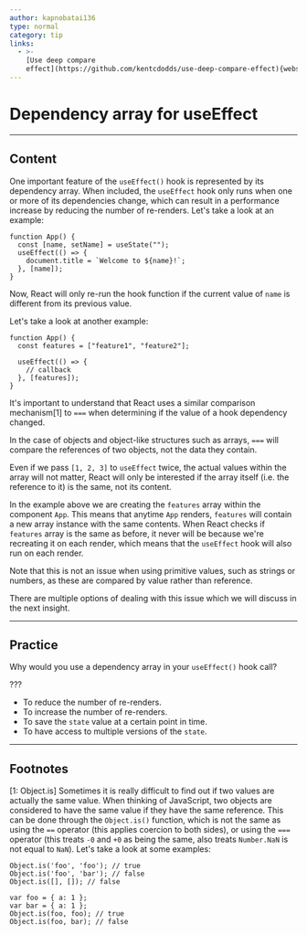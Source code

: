 ```yaml
---
author: kapnobatai136
type: normal
category: tip
links:
  - >-
    [Use deep compare
    effect](https://github.com/kentcdodds/use-deep-compare-effect){website}
---
```


# Dependency array for useEffect


---

## Content

One important feature of the `useEffect()` hook is represented by its dependency array. When included, the `useEffect` hook only runs when one or more of its dependencies change, which can result in a performance increase by reducing the number of re-renders. Let's take a look at an example:

```plain-text
function App() {
  const [name, setName] = useState("");
  useEffect(() => {
    document.title = `Welcome to ${name}!`;
  }, [name]);
}
```

Now, React will only re-run the hook function if the current value of `name` is different from its previous value.

Let's take a look at another example:

```plain-text
function App() {
  const features = ["feature1", "feature2"];

  useEffect(() => {
    // callback
  }, [features]);
}
```

It's important to understand that React uses a similar comparison mechanism[1] to `===` when determining if the value of a hook dependency changed.

In the case of objects and object-like structures such as arrays, `===` will compare the references of two objects, not the data they contain.

Even if we pass `[1, 2, 3]` to `useEffect` twice, the actual values within the array will not matter, React will only be interested if the array itself (i.e. the reference to it) is the same, not its content.

In the example above we are creating the `features` array within the component `App`. This means that anytime `App` renders, `features` will contain a new array instance with the same contents. When React checks if `features` array is the same as before, it never will be because we're recreating it on each render, which means that the `useEffect` hook will also run on each render.

Note that this is not an issue when using primitive values, such as strings or numbers, as these are compared by value rather than reference.

There are multiple options of dealing with this issue which we will discuss in the next insight. 


---

## Practice

Why would you use a dependency array in your `useEffect()` hook call?

???

- To reduce the number of re-renders.
- To increase the number of re-renders.
- To save the `state` value at a certain point in time.
- To have access to multiple versions of the `state`.


---

## Footnotes

[1: Object.is]
Sometimes it is really difficult to find out if two values are actually the same value. When thinking of JavaScript, two objects are considered to have the same value if they have the same reference. This can be done through the `Object.is()` function, which is not the same as using the `==` operator (this applies coercion to both sides), or using the `===` operator (this treats `-0` and `+0` as being the same, also treats `Number.NaN` is not equal to `NaN`). Let's take a look at some examples:

```plain-text
Object.is('foo', 'foo'); // true
Object.is('foo', 'bar'); // false
Object.is([], []); // false

var foo = { a: 1 };
var bar = { a: 1 };
Object.is(foo, foo); // true
Object.is(foo, bar); // false
```
 
